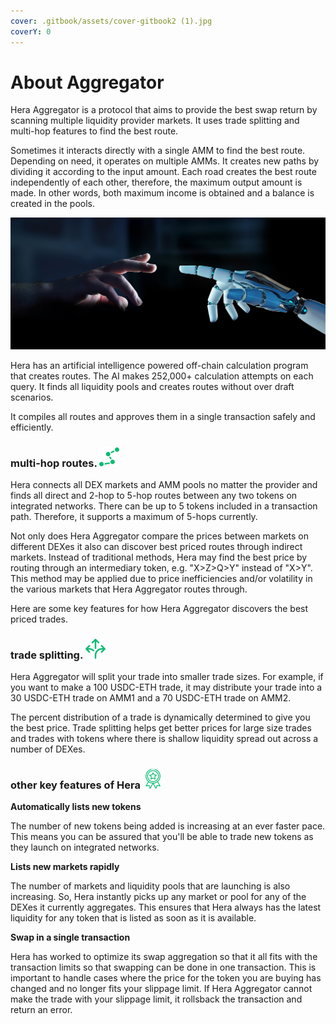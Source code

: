```yaml
---
cover: .gitbook/assets/cover-gitbook2 (1).jpg
coverY: 0
---
```


# About Aggregator

Hera Aggregator is a protocol that aims to provide the best swap return by scanning multiple liquidity provider markets. It uses trade splitting and multi-hop features to find the best route.

Sometimes it interacts directly with a single AMM to find the best route. Depending on need, it operates on multiple AMMs. It creates new paths by dividing it according to the input amount. Each road creates the best route independently of each other, therefore, the maximum output amount is made. In other words, both maximum income is obtained and a balance is created in the pools.

![](.gitbook/assets/overview-friendly.jpg)

Hera has an artificial intelligence powered off-chain calculation program that creates routes. The AI makes 252,000+ calculation attempts on each query. It finds all liquidity pools and creates routes without over draft scenarios.

It compiles all routes and approves them in a single transaction safely and efficiently.



### multi-hop routes. <img src=".gitbook/assets/multi.png" alt="" data-size="line">

Hera connects all DEX markets and AMM pools no matter the provider and finds all direct and 2-hop to 5-hop routes between any two tokens on integrated networks. There can be up to 5 tokens included in a transaction path. Therefore, it supports a maximum of 5-hops currently.

Not only does Hera Aggregator compare the prices between markets on different DEXes it also can discover best priced routes through indirect markets. Instead of traditional methods, Hera may find the best price by routing through an intermediary token, e.g. "X>Z>Q>Y" instead of "X>Y". This method may be applied due to price inefficiencies and/or volatility in the various markets that Hera Aggregator routes through.

Here are some key features for how Hera Aggregator discovers the best priced trades.



### trade splitting. <img src=".gitbook/assets/split.png" alt="" data-size="line">

Hera Aggregator will split your trade into smaller trade sizes. For example, if you want to make a 100 USDC-ETH trade, it may distribute your trade into a 30 USDC-ETH trade on AMM1 and a 70 USDC-ETH trade on AMM2.

The percent distribution of a trade is dynamically determined to give you the best price. Trade splitting helps get better prices for large size trades and trades with tokens where there is shallow liquidity spread out across a number of DEXes.



### other key features of Hera <img src=".gitbook/assets/best.png" alt="" data-size="line">

**Automatically lists new tokens**

The number of new tokens being added is increasing at an ever faster pace. This means you can be assured that you'll be able to trade new tokens as they launch on integrated networks.

**Lists new markets rapidly**

The number of markets and liquidity pools that are launching is also increasing. So, Hera instantly picks up any market or pool for any of the DEXes it currently aggregates. This ensures that Hera always has the latest liquidity for any token that is listed as soon as it is available.

**Swap in a single transaction**

Hera has worked to optimize its swap aggregation so that it all fits with the transaction limits so that swapping can be done in one transaction. This is important to handle cases where the price for the token you are buying has changed and no longer fits your slippage limit. If Hera Aggregator cannot make the trade with your slippage limit, it rollsback the transaction and return an error.

